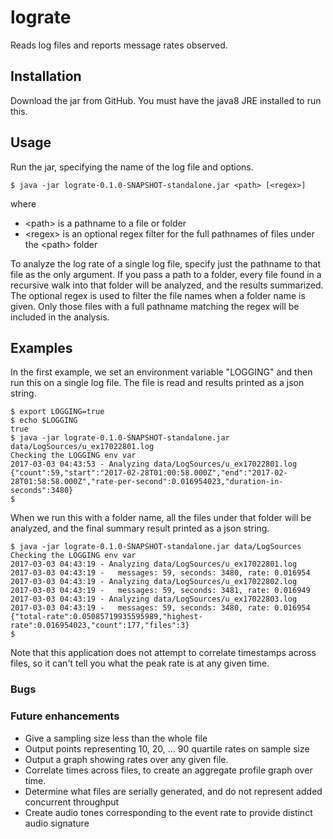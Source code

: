 # lograte

Reads log files and reports message rates observed.

## Installation

Download the jar from GitHub. You must have the java8 JRE installed to run this.

## Usage

Run the jar, specifying the name of the log file and options.

    $ java -jar lograte-0.1.0-SNAPSHOT-standalone.jar <path> [<regex>]

where
- \<path\> is a pathname to a file or folder
- \<regex\> is an optional regex filter for the full pathnames of files under the \<path\> folder

To analyze the log rate of a single log file, specify just the pathname to that
file as the only argument. If you pass a path to a folder, every file found
in a recursive walk into that folder will be analyzed, and the results
summarized. The optional regex is used to filter the file names when a
folder name is given. Only those files with a full pathname matching the regex
will be included in the analysis.

## Examples

In the first example, we set an environment variable "LOGGING" and then run this on a single log file.
The file is read and results printed as a json string.
````$shell
$ export LOGGING=true
$ echo $LOGGING
true
$ java -jar lograte-0.1.0-SNAPSHOT-standalone.jar data/LogSources/u_ex17022801.log
Checking the LOGGING env var
2017-03-03 04:43:53 - Analyzing data/LogSources/u_ex17022801.log
{"count":59,"start":"2017-02-28T01:00:58.000Z","end":"2017-02-28T01:58:58.000Z","rate-per-second":0.016954023,"duration-in-seconds":3480}
$
````

When we run this with a folder name, all the files under that folder will
be analyzed, and the final summary result printed as a json string.

````$shell
$ java -jar lograte-0.1.0-SNAPSHOT-standalone.jar data/LogSources
Checking the LOGGING env var
2017-03-03 04:43:19 - Analyzing data/LogSources/u_ex17022801.log
2017-03-03 04:43:19 - 	messages: 59, seconds: 3480, rate: 0.016954
2017-03-03 04:43:19 - Analyzing data/LogSources/u_ex17022802.log
2017-03-03 04:43:19 - 	messages: 59, seconds: 3481, rate: 0.016949
2017-03-03 04:43:19 - Analyzing data/LogSources/u_ex17022803.log
2017-03-03 04:43:19 - 	messages: 59, seconds: 3480, rate: 0.016954
{"total-rate":0.05085719935595989,"highest-rate":0.016954023,"count":177,"files":3}
$
````
Note that this application does not attempt to correlate timestamps
across files, so it can't tell you what the peak rate is at any given
time.

### Bugs

### Future enhancements

* Give a sampling size less than the whole file
* Output points representing 10, 20, ... 90 quartile rates on sample size
* Output a graph showing rates over any given file.
* Correlate times across files, to create an aggregate profile graph over time.
* Determine what files are serially generated, and do not represent added concurrent throughput
* Create audio tones corresponding to the event rate to provide distinct audio signature




